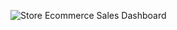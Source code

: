 ![Store Ecommerce Sales Dashboard](https://github.com/al-mehedi-hasan-afridi/Store-Ecommerce-Sales-Analysis-Using-PowerBI/assets/96624722/434991a3-8856-4eed-bc16-76ddfb206ce6)
